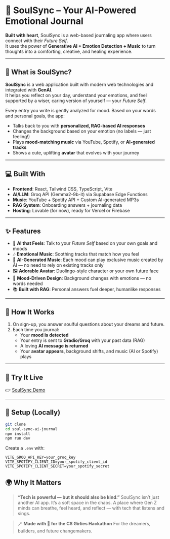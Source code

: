 
# 💖 SoulSync – Your AI-Powered Emotional Journal

**Built with heart**, SoulSync is a web-based journaling app where users connect with their *Future Self*.  
It uses the power of **Generative AI + Emotion Detection + Music** to turn thoughts into a comforting, creative, and healing experience.

---

## 🌟 What is SoulSync?

**SoulSync** is a web application built with modern web technologies and integrated with **GenAI**.  
It helps you reflect on your day, understand your emotions, and feel supported by a wiser, caring version of yourself — your *Future Self*.

Every entry you write is gently analyzed for mood. Based on your words and personal goals, the app:
- Talks back to you with **personalized, RAG-based AI responses**
- Changes the background based on your emotion (no labels — just feeling!)
- Plays **mood-matching music** via YouTube, Spotify, or **AI-generated tracks**
- Shows a cute, uplifting **avatar** that evolves with your journey

---

## 💻 Built With
- **Frontend**: React, Tailwind CSS, TypeScript, Vite
- **AI/LLM**: Groq API (Gemma2-9b-it) via Supabase Edge Functions
- **Music**: YouTube + Spotify API + Custom AI-generated MP3s
- **RAG System**: Onboarding answers + journaling data
- **Hosting**: Lovable (for now), ready for Vercel or Firebase

---

## ✨ Features

- 🧠 **AI that Feels**: Talk to your *Future Self* based on your own goals and moods
- 🎶 **Emotional Music**: Soothing tracks that match how you feel
- 🎵 **AI-Generated Music**: Each mood can play exclusive music created by AI — no need to rely on existing tracks only
- 🖼️ **Adorable Avatar**: Duolingo-style character or your own future face
- 🌈 **Mood-Driven Design**: Background changes with emotions — no words needed
- 📚 **Built with RAG**: Personal answers fuel deeper, humanlike responses

---

## 🔧 How It Works

1. On sign-up, you answer soulful questions about your dreams and future.
2. Each time you journal:
   - Your **mood is detected**
   - Your entry is sent to **Gradio/Groq** with your past data (RAG)
   - A loving **AI message is returned**
   - Your **avatar appears**, background shifts, and music (AI or Spotify) plays

---

## 🧪 Try It Live
👉 [SoulSync Demo](https://drive.google.com/drive/my-drive?dmr=1&ec=wgc-drive-hero-goto)

---

## 🔐 Setup (Locally)

```bash
git clone 
cd soul-sync-ai-journal
npm install
npm run dev
````

Create a `.env` with:

```env
VITE_GROQ_API_KEY=your_groq_key
VITE_SPOTIFY_CLIENT_ID=your_spotify_client_id
VITE_SPOTIFY_CLIENT_SECRET=your_spotify_secret
```


## 🌍 Why It Matters

> **“Tech is powerful — but it should also be kind.”**
> SoulSync isn’t just another AI app. It’s a soft space in the chaos.
> A place where Gen Z minds can breathe, feel heard, and reflect — with tech that listens and sings.



> 🪄 **Made with 💖 for the CS Girlies Hackathon**
> For the dreamers, builders, and future changemakers.

```


